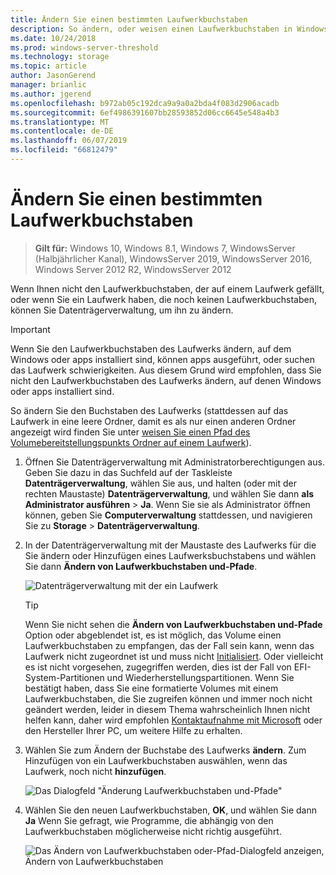 ```yaml
---
title: Ändern Sie einen bestimmten Laufwerkbuchstaben
description: So ändern, oder weisen einen Laufwerkbuchstaben in Windows, indem Sie mit der Datenträgerverwaltung.
ms.date: 10/24/2018
ms.prod: windows-server-threshold
ms.technology: storage
ms.topic: article
author: JasonGerend
manager: brianlic
ms.author: jgerend
ms.openlocfilehash: b972ab05c192dca9a9a0a2bda4f083d2906acadb
ms.sourcegitcommit: 6ef4986391607bb28593852d06cc6645e548a4b3
ms.translationtype: MT
ms.contentlocale: de-DE
ms.lasthandoff: 06/07/2019
ms.locfileid: "66812479"
---
```

# <a name="change-a-drive-letter"></a>Ändern Sie einen bestimmten Laufwerkbuchstaben

> **Gilt für:** Windows 10, Windows 8.1, Windows 7, WindowsServer (Halbjährlicher Kanal), WindowsServer 2019, WindowsServer 2016, Windows Server 2012 R2, WindowsServer 2012

Wenn Ihnen nicht den Laufwerkbuchstaben, der auf einem Laufwerk gefällt, oder wenn Sie ein Laufwerk haben, die noch keinen Laufwerkbuchstaben, können Sie Datenträgerverwaltung, um ihn zu ändern.

> [!IMPORTANT]
> Wenn Sie den Laufwerkbuchstaben des Laufwerks ändern, auf dem Windows oder apps installiert sind, können apps ausgeführt, oder suchen das Laufwerk schwierigkeiten. Aus diesem Grund wird empfohlen, dass Sie nicht den Laufwerkbuchstaben des Laufwerks ändern, auf denen Windows oder apps installiert sind.

So ändern Sie den Buchstaben des Laufwerks (stattdessen auf das Laufwerk in eine leere Ordner, damit es als nur einen anderen Ordner angezeigt wird finden Sie unter [weisen Sie einen Pfad des Volumebereitstellungspunkts Ordner auf einem Laufwerk](assign-a-mount-point-folder-path-to-a-drive.md)).

1. Öffnen Sie Datenträgerverwaltung mit Administratorberechtigungen aus. 
    Geben Sie dazu in das Suchfeld auf der Taskleiste **Datenträgerverwaltung**, wählen Sie aus, und halten (oder mit der rechten Maustaste) **Datenträgerverwaltung**, und wählen Sie dann **als Administrator ausführen**  >  **Ja**. Wenn Sie sie als Administrator öffnen können, geben Sie **Computerverwaltung** stattdessen, und navigieren Sie zu **Storage** > **Datenträgerverwaltung**.
1. In der Datenträgerverwaltung mit der Maustaste des Laufwerks für die Sie ändern oder Hinzufügen eines Laufwerksbuchstabens und wählen Sie dann **Ändern von Laufwerkbuchstaben und-Pfade**.

    ![Datenträgerverwaltung mit der ein Laufwerk](media/change-drive-letter.png)
    > [!TIP]
    > Wenn Sie nicht sehen die **Ändern von Laufwerkbuchstaben und-Pfade** Option oder abgeblendet ist, es ist möglich, das Volume einen Laufwerkbuchstaben zu empfangen, das der Fall sein kann, wenn das Laufwerk nicht zugeordnet ist und muss nicht [Initialisiert](initialize-new-disks.md). Oder vielleicht es ist nicht vorgesehen, zugegriffen werden, dies ist der Fall von EFI-System-Partitionen und Wiederherstellungspartitionen. Wenn Sie bestätigt haben, dass Sie eine formatierte Volumes mit einem Laufwerkbuchstaben, die Sie zugreifen können und immer noch nicht geändert werden, leider in diesem Thema wahrscheinlich Ihnen nicht helfen kann, daher wird empfohlen [Kontaktaufnahme mit Microsoft](https://support.microsoft.com/contactus/) oder den Hersteller Ihrer PC, um weitere Hilfe zu erhalten.

1. Wählen Sie zum Ändern der Buchstabe des Laufwerks **ändern**. Zum Hinzufügen von ein Laufwerkbuchstaben auswählen, wenn das Laufwerk, noch nicht **hinzufügen**.

    ![Das Dialogfeld "Änderung Laufwerkbuchstaben und-Pfade"](media/change-drive-letter2.png)
1. Wählen Sie den neuen Laufwerkbuchstaben, **OK**, und wählen Sie dann **Ja** Wenn Sie gefragt, wie Programme, die abhängig von den Laufwerkbuchstaben möglicherweise nicht richtig ausgeführt.

    ![Das Ändern von Laufwerkbuchstaben oder-Pfad-Dialogfeld anzeigen, Ändern von Laufwerkbuchstaben](media/change-drive-letter3.png)